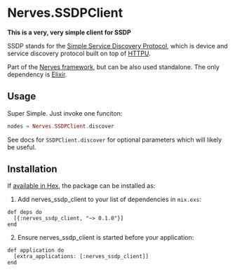 # Nerves.SSDPClient

**This is a very, very simple client for SSDP**

SSDP stands for the [Simple Service Discovery Protocol](https://en.wikipedia.org/wiki/Simple_Service_Discovery_Protocol),
which is device and service discovery protocol built on top of [HTTPU](https://en.wikipedia.org/wiki/HTTPU).

Part of the [Nerves framework](http://nerves-project.org), but can be also used standalone.
The only dependency is [Elixir](http://elixir-lang.org).

## Usage

Super Simple.   Just invoke one funciton:

```elixir
nodes = Nerves.SSDPClient.discover
```

See docs for `SSDPClient.discover` for optional parameters which will likely be
useful.

## Installation

If [available in Hex](https://hex.pm/docs/publish), the package can be installed as:

  1. Add nerves_ssdp_client to your list of dependencies in `mix.exs`:

```
def deps do
  [{:nerves_ssdp_client, "~> 0.1.0"}]
end
```

  2. Ensure nerves_ssdp_client is started before your application:

```
def application do
  [extra_applications: [:nerves_ssdp_client]]
end
```

